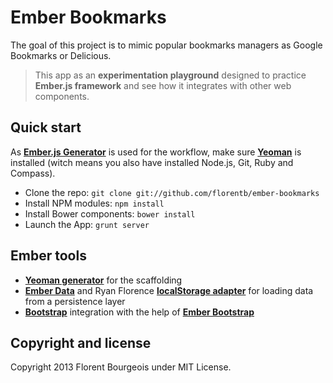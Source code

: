 # Ember Bookmarks

The goal of this project is to mimic popular bookmarks managers as Google Bookmarks or Delicious.

> This app as an **experimentation playground** designed to practice **Ember.js framework** and see how it integrates with other web components.

## Quick start

As **[Ember.js Generator](https://github.com/yeoman/generator-ember)** is used for the workflow, make sure [**Yeoman**](http://yeoman.io/) is installed (witch means you also have installed Node.js, Git, Ruby and Compass).

*   Clone the repo: `git clone git://github.com/florentb/ember-bookmarks`
*   Install NPM modules: `npm install`
*   Install Bower components: `bower install`
*   Launch the App: `grunt server`

## Ember tools

*   **[Yeoman generator](https://github.com/yeoman/generator-ember)** for the scaffolding
*   **[Ember Data](https://github.com/emberjs/data)** and Ryan Florence **[localStorage adapter](https://github.com/rpflorence/ember-localstorage-adapter)** for loading data from a persistence layer
*   **[Bootstrap](https://github.com/twbs/bootstrap)** integration with the help of **[Ember Bootstrap](https://github.com/emberjs-addons/ember-bootstrap)**

## Copyright and license

Copyright 2013 Florent Bourgeois under MIT License.
